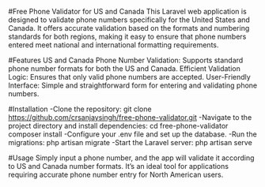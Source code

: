 #Free Phone Validator for US and Canada 
This Laravel web application is designed to validate phone numbers specifically for the United States and Canada. It offers accurate validation based on the formats and numbering standards for both regions, making it easy to ensure that phone numbers entered meet national and international formatting requirements.

#Features US and Canada Phone Number Validation: 
Supports standard phone number formats for both the US and Canada. Efficient Validation Logic: Ensures that only valid phone numbers are accepted. User-Friendly Interface: Simple and straightforward form for entering and validating phone numbers. 

#Installation 
-Clone the repository: git clone https://github.com/crsanjaysingh/free-phone-validator.git
-Navigate to the project directory and install dependencies: cd free-phone-validator composer install
-Configure your .env file and set up the database.
-Run the migrations: php artisan migrate
-Start the Laravel server: php artisan serve

#Usage 
Simply input a phone number, and the app will validate it according to US and Canada number formats. It’s an ideal tool for applications requiring accurate phone number entry for North American users.
